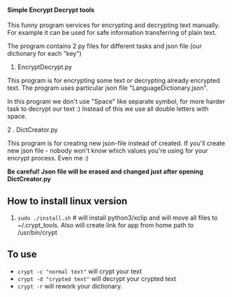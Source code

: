 #### Simple Encrypt Decrypt tools

This funny program services for encrypting and decrypting text manually.
For example it can be used for safe information transferring of plain text.


The program contains 2 py files for different tasks and json file (our dictionary for each "key")

1. EncryptDecrypt.py

This program is for encrypting some text or decrypting already encrypted text. The program uses particular json file
"LanguageDictionary.json".

In this program we don't use "Space" like separate symbol, for more harder task
to decrypt our text :) Instead of this we use all double letters with space.

2 . DictCreator.py

This program is for creating new json-file instead of created. If you'll create new json file - nobody won't know
which values you're using for your encrypt process. Even me :)

**Be careful! Json file will be erased and changed just after opening DictCreator.py**

## How to install linux version
1. `sudo ./install.sh` # will install python3/xclip and will move all files to ~/.crypt_tools.
Also will create link for app from home path to /usr/bin/crypt

## To use
- `crypt -c "normal text"` will crypt your text
- `crypt -d "crypted text"` will decrypt your crypted text
- `crypt -r` will rework your dictionary.
